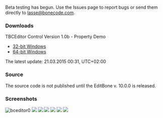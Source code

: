 Beta testing has begun. Use the Issues page to report bugs or send them directly to lasse@bonecode.com.

<h3>Downloads</h3>

TBCEditor Control Version 1.0b - Property Demo

  * <a href="http://www.bonecode.com/downloads/BCEditorComponentDemo32.zip">32-bit Windows</a>
  * <a href="http://www.bonecode.com/downloads/BCEditorComponentDemo64.zip">64-bit Windows</a>

The latest update: 21.03.2015 00:31, UTC+02:00

<h3>Source</h3>

The source code is not published until the EditBone v. 10.0.0 is released.

<h3>Screenshots</h3>

![bceditor0](https://cloud.githubusercontent.com/assets/11475177/6762215/ccb27898-cf64-11e4-9af0-9294556210b8.png)
![](http://www.bonecode.com/images/BCEditor1.png)
![](http://www.bonecode.com/images/BCEditor2.png)
![](http://www.bonecode.com/images/BCEditor3.png)
![](http://www.bonecode.com/images/BCEditor4.png)
![](http://www.bonecode.com/images/BCEditor5.png)
![](http://www.bonecode.com/images/BCEditor6.png)
